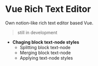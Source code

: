 # Vue Rich Text Editor

Own notion-like rich text editor based Vue.


> still in development

- **Chaging block text-node styles**
    - Splitting block text-node
    - Merging block text-node
    - Applying text-node styles